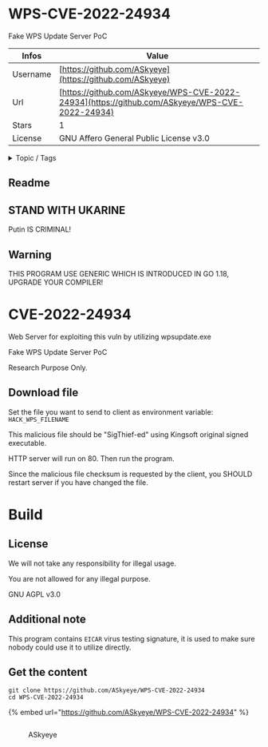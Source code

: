 # WPS-CVE-2022-24934

Fake WPS Update Server PoC

| Infos    | Value                                                              |
| -------- | -------------------------------------------------------------------|
| Username | [https://github.com/ASkyeye](https://github.com/ASkyeye) |
| Url      | [https://github.com/ASkyeye/WPS-CVE-2022-24934](https://github.com/ASkyeye/WPS-CVE-2022-24934)                                               |
| Stars    | 1                                                          |
| License  | GNU Affero General Public License v3.0                                                        |

<details>

<summary>Topic / Tags</summary>



</details>

## Readme

## STAND WITH UKARINE

Putin IS CRIMINAL!

## Warning 

THIS PROGRAM USE GENERIC WHICH IS INTRODUCED IN GO 1.18, UPGRADE YOUR COMPILER!

# CVE-2022-24934

Web Server for exploiting this vuln by utilizing wpsupdate.exe

Fake WPS Update Server PoC

Research Purpose Only.

## Download file

Set the file you want to send to client as environment variable: `HACK_WPS_FILENAME`

This malicious file should be "SigThief-ed" using Kingsoft original signed executable.

HTTP server will run on 80. Then run the program.

Since the malicious file checksum is requested by the client, you SHOULD restart server if you have changed the file.

# Build



## License

We will not take any responsibility for illegal usage.

You are not allowed for any illegal purpose.

GNU AGPL v3.0

## Additional note

This program contains `EICAR` virus testing signature, it is used to make sure nobody could use it to utilize directly.



## Get the content

```
git clone https://github.com/ASkyeye/WPS-CVE-2022-24934
cd WPS-CVE-2022-24934
```

{% embed url="https://github.com/ASkyeye/WPS-CVE-2022-24934" %}

<figure><img src="https://avatars.githubusercontent.com/u/50972716?v=4" alt=""><figcaption><p>ASkyeye</p></figcaption></figure>
